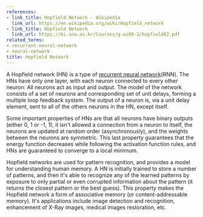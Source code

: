 ```yaml
---
references:
- link_title: Hopfield Network - Wikipedia
  link_url: https://en.wikipedia.org/wiki/Hopfield_network
- link_title: Hopfield Network
  link_url: https://bi.snu.ac.kr/Courses/g-ai09-2/hopfield82.pdf
related_terms:
- recurrent-neural-network
- neural-network
title: Hopfield Network
---
```

A Hopfield network (HN) is a type of [recurrent neural network][1](RNN). The HNs have only one layer, with each neuron connected to every other neuron: All neurons act as input and output.  The model of the network consists of a set of neurons and corresponding set of unit delays, forming a multiple loop feedback system. The output of a neuron is, via a unit delay element, sent to all of the others neurons in the HN, except itself.

Some important properties of HNs are that all neurons have binary outputs (either 0, 1 or -1, 1), it isn't allowed a connection from a neuron to itself, the neurons are updated at random order (asynchronously), and the weights between the neurons are symmetric. This last property guarantees that the energy function decreases while following the activation function rules, and HNs are guaranteed to converge to a local minimum.

Hopfield networks are used for pattern recognition, and provides a model for understanding human memory. A HN is initially trained to store a number of patterns, and then it's able to recognize any of the learned patterns by exposure to only partial or even corrupted information about the pattern (it returns the closest pattern or the best guess). This property makes the Hopfield network a form of associative memory (or content-addressable memory). It's applications include image detection and recognition, enhancement of X-Ray images, medical images restoration, etc.

[1]: /terms/recurrent-neural-network/